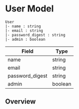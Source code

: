 # User Model

	User
	|- name : string
	|- email : string
	|- password_digest : string
	|- admin : boolean


|Field  			| Type     |
|-------------------|----------|
| name  			| string   |
| email 			| string   |
| password_digest	| string   |
| admin 			| boolean  |

## Overview